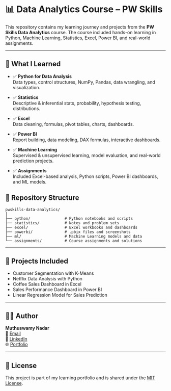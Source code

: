 # 📊 Data Analytics Course – PW Skills

This repository contains my learning journey and projects from the **PW Skills Data Analytics** course. The course included hands-on learning in Python, Machine Learning, Statistics, Excel, Power BI, and real-world assignments.

---

## 🧠 What I Learned

- ✅ **Python for Data Analysis**  
  Data types, control structures, NumPy, Pandas, data wrangling, and visualization.

- ✅ **Statistics**  
  Descriptive & inferential stats, probability, hypothesis testing, distributions.

- ✅ **Excel**  
  Data cleaning, formulas, pivot tables, charts, dashboards.

- ✅ **Power BI**  
  Report building, data modeling, DAX formulas, interactive dashboards.

- ✅ **Machine Learning**  
  Supervised & unsupervised learning, model evaluation, and real-world prediction projects.

- ✅ **Assignments**  
  Included Excel-based analysis, Python scripts, Power BI dashboards, and ML models.



## 📁 Repository Structure

```
pwskills-data-analytics/
│
├── python/               # Python notebooks and scripts
├── statistics/           # Notes and problem sets
├── excel/                # Excel workbooks and dashboards
├── powerbi/              # .pbix files and screenshots
├── ml/                   # Machine Learning models and data
└── assignments/          # Course assignments and solutions
```

---

## 🚀 Projects Included

- Customer Segmentation with K-Means  
- Netflix Data Analysis with Python  
- Coffee Sales Dashboard in Excel  
- Sales Performance Dashboard in Power BI  
- Linear Regression Model for Sales Prediction

---

## 👨‍💻 Author

**Muthuswamy Nadar**  
📧 [Email](mailto:muthuswamynadar25@gmail.com)  
💼 [LinkedIn](https://www.linkedin.com/in/nadarmuthuswamy/)  
🌐 [Portfolio](https://muthuswamynadar.github.io/)

---

## 📜 License

This project is part of my learning portfolio and is shared under the [MIT License](LICENSE).
